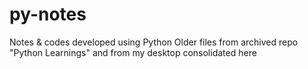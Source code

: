 # py-notes
Notes & codes developed using Python
Older files from archived repo "Python Learnings" and from my desktop consolidated here
